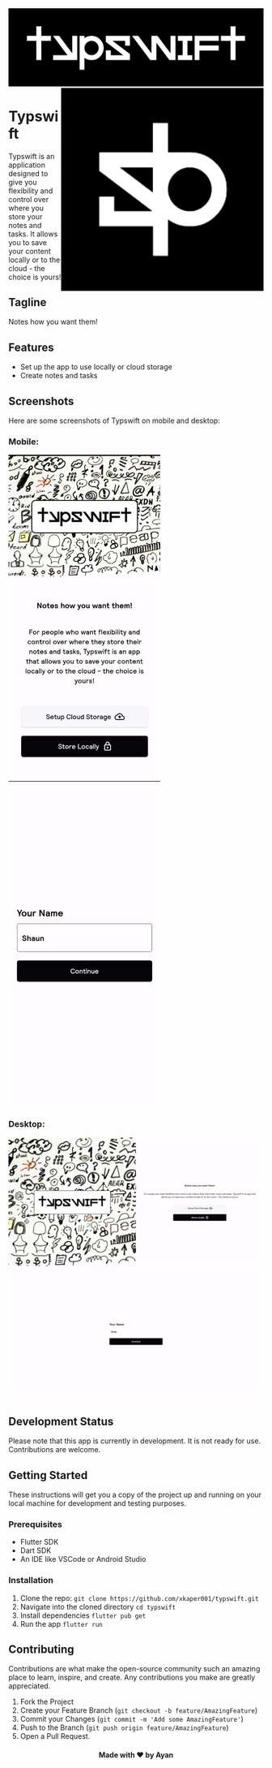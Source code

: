 <img src="./assets/images/typswift_logo_white.jpg"/>

<img align="right" width=400 src="./assets/images/AppIcon.jpg" /> 

# Typswift
Typswift is an application designed to give you flexibility and control over where you store your notes and tasks. It allows you to save your content locally or to the cloud - the choice is yours!


## Tagline

Notes how you want them!

## Features

- Set up the app to use locally or cloud storage
- Create notes and tasks

## Screenshots

Here are some screenshots of Typswift on mobile and desktop:

### Mobile:
<img src="./assets/images/mobile_screenshot_onboard.png" width=300>&nbsp;&nbsp;&nbsp;&nbsp;<img src="./assets/images/mobile_screenshot_onboard_name.png" width=300>

### Desktop:
<img src="./assets/images/desktop_screenshot_onboard.png" width=600><br>
<img src="./assets/images/desktop_screenshot_onboard_name.png" width=600>

## Development Status

Please note that this app is currently in development. It is not ready for use. Contributions are welcome.

## Getting Started

These instructions will get you a copy of the project up and running on your local machine for development and testing purposes.

### Prerequisites

- Flutter SDK
- Dart SDK
- An IDE like VSCode or Android Studio

### Installation

1. Clone the repo:
```git clone https://github.com/xkaper001/typswift.git```
2. Navigate into the cloned directory
```cd typswift```
3. Install dependencies
```flutter pub get```
4. Run the app
```flutter run```

## Contributing

Contributions are what make the open-source community such an amazing place to learn, inspire, and create. Any contributions you make are greatly appreciated.

1. Fork the Project
2. Create your Feature Branch (`git checkout -b feature/AmazingFeature`)
3. Commit your Changes (`git commit -m 'Add some AmazingFeature'`)
4. Push to the Branch (`git push origin feature/AmazingFeature`)
5. Open a Pull Request.

<center><h4> Made with ❤️ by Ayan </h4></center>
